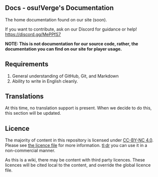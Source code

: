 ## Docs - osu!Verge's Documentation

The home documentation found on our site (soon).

If you want to contribute, ask on our Discord for guidance or help! https://discord.gg/MePPfS7

**NOTE: This is not documentation for our source code, rather, the documentation you can find on our site for player usage.**

## Requirements

1. General understanding of GitHub, Git, and Markdown
2. Ability to write in English cleanly.

## Translations

At this time, no translation support is present. When we decide to do this, this section will be updated. 

## Licence

The majority of content in this repository is licensed under [CC-BY-NC 4.0](https://creativecommons.org/licenses/by-nc/4.0/legalcode). Please see [the licence file](LICENCE.md) for more information. [tl;dr](https://tldrlegal.com/license/creative-commons-attribution-noncommercial-4.0-international-(cc-by-nc-4.0)) you can use it in a non-commercial manner.

As this is a wiki, there may be content with third party licences. These licences will be cited local to the content, and override the global licence file.
